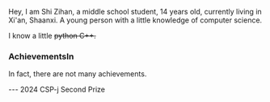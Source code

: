 Hey, I am Shi Zihan, a middle school student, 14 years old, currently living in Xi'an, Shaanxi. A young person with a little knowledge of computer science.

I know a little <del>python <del> C++.

### AchievementsIn 

In fact, there are not many achievements.

--- 2024 CSP-j Second Prize
